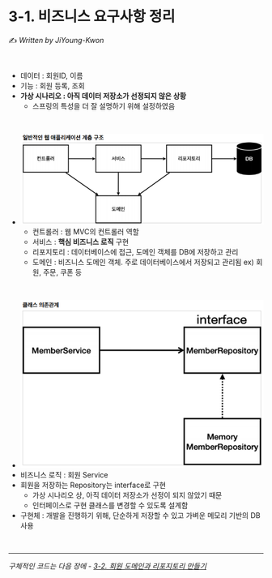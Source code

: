# 3-1. 비즈니스 요구사항 정리

:writing_hand: *Written by JiYoung-Kwon*

<br/>

* 데이터 : 회원ID, 이름
* 기능 : 회원 등록, 조회
* **가상 시나리오 : 아직 데이터 저장소가 선정되지 않은 상황**
  * 스프링의 특성을 더 잘 설명하기 위해 설정하였음

<br/>

* ![14](https://github.com/JiYoung-Kwon/Learn-Inflearn-Spring/blob/main/images/14.png)
  * 컨트롤러 : 웹 MVC의 컨트롤러 역할
  * 서비스 : **핵심 비즈니스 로직** 구현
  * 리포지토리 : 데이터베이스에 접근, 도메인 객체를 DB에 저장하고 관리
  * 도메인 : 비즈니스 도메인 객체. 주로 데이터베이스에서 저장되고 관리됨 ex) 회원, 주문, 쿠폰 등 

<br/>

* ![15](https://github.com/JiYoung-Kwon/Learn-Inflearn-Spring/blob/main/images/15.png)
* 비즈니스 로직 : 회원 Service
* 회원을 저장하는 Repository는 interface로 구현 
  * 가상 시나리오 상, 아직 데이터 저장소가 선정이 되지 않았기 때문
  * 인터페이스로 구현 클래스를 변경할 수 있도록 설계함
* 구현체 : 개발을 진행하기 위해, 단순하게 저장할 수 있고 가벼운 메모리 기반의 DB 사용

<br/>

***

*구체적인 코드는 다음 장에 - [3-2. 회원 도메인과 리포지토리 만들기]()*